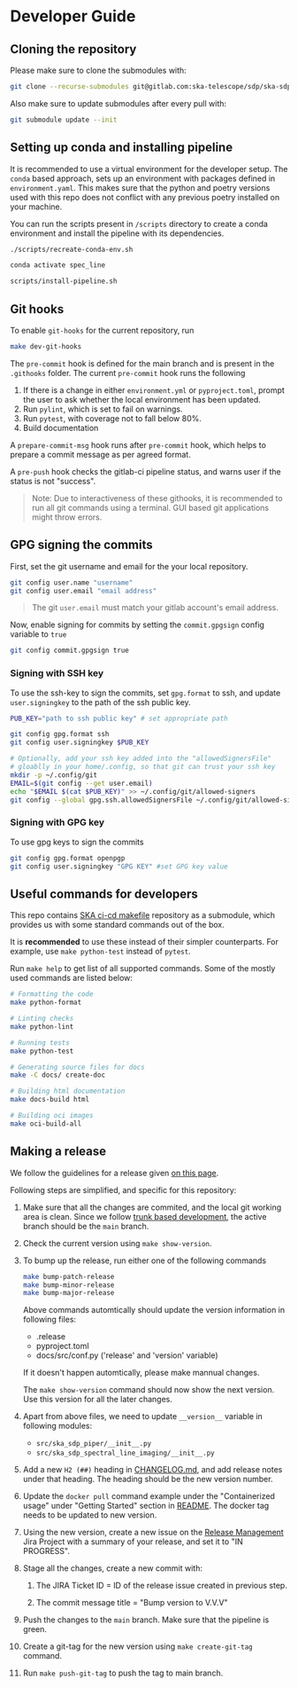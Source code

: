 # Developer Guide

## Cloning the repository

Please make sure to clone the submodules with:

```bash
git clone --recurse-submodules git@gitlab.com:ska-telescope/sdp/ska-sdp-spectral-line-imaging.git
```

Also make sure to update submodules after every pull with:

```bash
git submodule update --init
```

## Setting up conda and installing pipeline

It is recommended to use a virtual environment for the developer setup. The `conda` based approach, sets up an environment with packages defined in `environment.yaml`. This makes sure that the python and poetry
versions used with this repo does not conflict with any previous poetry installed on your machine.

You can run the scripts present in `/scripts` directory to create a conda environment and install the pipeline with its dependencies.

```bash
./scripts/recreate-conda-env.sh

conda activate spec_line

scripts/install-pipeline.sh
```

## Git hooks

To enable `git-hooks` for the current repository, run

```bash
make dev-git-hooks
```

The `pre-commit` hook is defined for the main branch and is present in the `.githooks` folder. The current `pre-commit` hook runs the following

1. If there is a change in either `environment.yml` or `pyproject.toml`, prompt the user to ask whether the local environment has been updated.
1. Run `pylint`, which is set to fail on warnings.
1. Run `pytest`, with coverage not to fall below 80%.
1. Build documentation

A `prepare-commit-msg` hook runs after `pre-commit` hook, which helps to prepare a commit message as per agreed format.

A `pre-push` hook checks the gitlab-ci pipeline status, and warns user if the status is not "success".

> Note: Due to interactiveness of these githooks, it is recommended to run all git commands using a terminal. GUI based git applications might throw errors.

## GPG signing the commits

First, set the git username and email for the your local repository.

```bash
git config user.name "username"
git config user.email "email address"
```

> The git `user.email` must match your gitlab account's email address.

Now, enable signing for commits by setting the `commit.gpgsign` config variable to `true`

```bash
git config commit.gpgsign true
```

### Signing with SSH key

To use the ssh-key to sign the commits, set `gpg.format` to ssh, and update `user.signingkey` to the path of the ssh public key.

```bash
PUB_KEY="path to ssh public key" # set appropriate path

git config gpg.format ssh
git config user.signingkey $PUB_KEY

# Optionally, add your ssh key added into the "allowedSignersFile"
# gloablly in your home/.config, so that git can trust your ssh key
mkdir -p ~/.config/git
EMAIL=$(git config --get user.email)
echo "$EMAIL $(cat $PUB_KEY)" >> ~/.config/git/allowed-signers
git config --global gpg.ssh.allowedSignersFile ~/.config/git/allowed-signers
```

### Signing with GPG key

To use gpg keys to sign the commits

```bash
git config gpg.format openpgp
git config user.signingkey "GPG KEY" #set GPG key value
```

## Useful commands for developers

This repo contains [SKA ci-cd makefile](https://gitlab.com/ska-telescope/sdi/ska-cicd-makefile) repository as a submodule, which provides us with some standard commands out of the box.

It is **recommended** to use these instead of their simpler counterparts. For example, use `make python-test` instead of `pytest`.

Run `make help` to get list of all supported commands. Some of the mostly used commands are listed below:

``` bash
# Formatting the code
make python-format

# Linting checks
make python-lint

# Running tests
make python-test

# Generating source files for docs
make -C docs/ create-doc

# Building html documentation
make docs-build html

# Building oci images
make oci-build-all
```

## Making a release

We follow the guidelines for a release given [on this page](https://developer.skatelescope.org/en/latest/tutorial/release-management/automate-release-process.html#how-to-make-a-release).

Following steps are simplified, and specific for this repository:

1. Make sure that all the changes are commited, and the local git working area is clean. Since we follow [trunk based development](https://developer.skao.int/en/latest/explanation/branching-policy.html#trunk-based-development), the active branch should be the `main` branch.

1. Check the current version using `make show-version`.

1. To bump up the release, run either one of the following commands

    ```bash
    make bump-patch-release
    make bump-minor-release
    make bump-major-release
    ```

    Above commands automtically should update the version information in following files:

    - .release
    - pyproject.toml
    - docs/src/conf.py ('release' and 'version' variable)

    If it doesn't happen automtically, please make mannual changes.

    The `make show-version` command should now show the next version. Use this version for all the later changes.

1. Apart from above files, we need to update `__version__` variable in following modules:

    - `src/ska_sdp_piper/__init__.py`
    - `src/ska_sdp_spectral_line_imaging/__init__.py`

1. Add a new `H2 (##)` heading in [CHANGELOG.md](./CHANGELOG.md), and add release notes under that heading. The heading should be the new version number.

1. Update the `docker pull` command example under the "Containerized usage" under "Getting Started" section in [README](./README.md). The docker tag needs to be updated to new version.

1. Using the new version, create a new issue on the [Release Management](https://jira.skatelescope.org/projects/REL/summary) Jira Project with a summary of your release, and set it to "IN PROGRESS".

1. Stage all the changes, create a new commit with:

    1. The JIRA Ticket ID = ID of the release issue created in previous step.

    1. The commit message title = "Bump version to V.V.V"

1. Push the changes to the `main` branch. Make sure that the pipeline is green.

1. Create a git-tag for the new version using `make create-git-tag` command.

1. Run `make push-git-tag` to push the tag to main branch.
